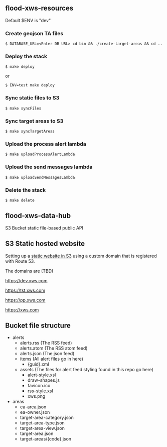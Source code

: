 ## flood-xws-resources

Default $ENV is "dev"

### Create geojson TA files
`$ DATABASE_URL=<Enter DB URL> cd bin && ./create-target-areas && cd ..`

### Deploy the stack
`$ make deploy`

or

`$ ENV=test make deploy`

### Sync static files to S3
`$ make syncFiles`

### Sync target areas to S3
`$ make syncTargetAreas`

### Upload the process alert lambda
`$ make uploadProcessAlertLambda`

### Upload the send messages lambda
`$ make uploadSendMessagesLambda`

### Delete the stack
`$ make delete`


## flood-xws-data-hub

S3 Bucket static file-based public API

## S3 Static hosted website

Setting up a [static website in S3](https://docs.aws.amazon.com/AmazonS3/latest/userguide/website-hosting-custom-domain-walkthrough.html) using a custom domain that is registered with Route 53.

The domains are (TBD)

https://dev.xws.com

https://tst.xws.com

https://pp.xws.com

https://xws.com


## Bucket file structure

* alerts
  * alerts.rss (The RSS feed)
  * alerts.atom (The RSS atom feed)
  * alerts.json (The json feed)
  * items (All alert files go in here)
    * {guid}.xml
  * assets (The files for alert feed styling found in this repo go here)
    * alert-style.xsl
    * draw-shapes.js
    * favicon.ico
    * rss-style.xsl
    * xws.png
* areas
  * ea-area.json
  * ea-owner.json
  * target-area-category.json
  * target-area-type.json
  * target-area-view.json
  * target-area.json
  * target-areas/{code}.json